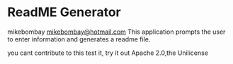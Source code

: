 # ReadME Generator
mikebombay
mikebombay@hotmail.com
This application prompts the user to enter information and generates a readme file.


you cant contribute to this
test it, try it out
Apache 2.0,the Unilicense
